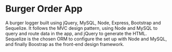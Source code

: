 # Burger Order App

A burger logger built using jQuery, MySQL, Node, Express, Bootstrap and Sequelize. It follows the MVC design pattern, using Node and MySQL to query and route data in the app, and jQuery to generate the HTML. Sequelize is the chosen ORM to configure the set up with Node and MySQL, and finally Boostrap as the front-end design framework.   
